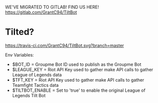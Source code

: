 WE'VE MIGRATED TO GITLAB!
FIND US HERE!
https://gitlab.com/GrantC94/TiltBot

# Tilted?

https://travis-ci.com/GrantC94/TiltBot.svg?branch=master

Env Variables:
  - $BOT_ID = Groupme Bot ID used to publish as the Groupme Bot
  - $LEAGUE_KEY = Riot API Key used to gather make API calls to gather League of Legends data
  - $TFT_KEY = Riot API Key used to gather make API calls to gather Teamfight Tactics data
  - $TILTBOT_ENABLE = Set to 'true' to enable the original League of Legends Tilt Bot
